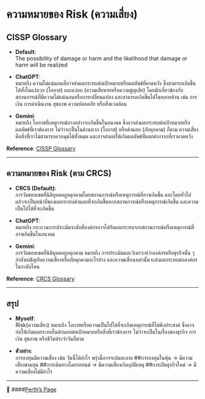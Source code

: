 # ความหมายของ Risk (ความเสี่ยง)

## CISSP Glossary  
- **Default**:  
  The possibility of damage or harm and the likelihood that damage or harm will be realized  

- **ChatGPT**:  
  หมายถึง ความไม่แน่นอนที่อาจส่งผลกระทบต่อเป้าหมายหรือผลลัพธ์ที่คาดหวัง ซึ่งสามารถเกิดขึ้นได้ทั้งในแง่บวก (โอกาส) และแง่ลบ (ความเสียหายหรือความสูญเสีย) โดยมักเกี่ยวข้องกับสถานการณ์ที่มีความไม่แน่นอนหรือการเปลี่ยนแปลง และสามารถเกิดขึ้นได้ในหลายด้าน เช่น การเงิน การดำเนินงาน สุขภาพ ความปลอดภัย หรือสิ่งแวดล้อม  

- **Gemini**:  
  หมายถึง โอกาสที่เหตุการณ์บางอย่างจะเกิดขึ้นในอนาคต ซึ่งอาจส่งผลกระทบต่อเป้าหมายหรือผลลัพธ์ที่เราต้องการ ไม่ว่าจะเป็นในด้านบวก (โอกาส) หรือด้านลบ (ภัยคุกคาม) ก็ตาม ความเสี่ยงคือสิ่งที่เราไม่สามารถควบคุมได้ทั้งหมด และอาจส่งผลให้เกิดผลลัพธ์ที่แตกต่างจากที่เราคาดหวัง   

**Reference**: [CISSP Glossary](https://csrc.nist.gov/glossary)  

---

## ความหมายของ Risk (ตาม CRCS)

- **CRCS (Default)**:  
  การวัดขอบเขตที่นิติบุคคลถูกคุกคามโดยสถานการณ์หรือเหตุการณ์ที่อาจเกิดขึ้น และโดยทั่วไปแล้วจะเป็นหน้าที่ของผลกระทบด้านลบที่จะเกิดขึ้นหากสถานการณ์หรือเหตุการณ์เกิดขึ้น และความเป็นไปได้ที่จะเกิดขึ้น
  
- **ChatGPT**:  
  หมายถึง กระบวนการประเมินระดับที่องค์กรอาจได้รับผลกระทบจากสถานการณ์หรือเหตุการณ์ที่อาจเกิดขึ้นในอนาคต        

- **Gemini**:  
  การวัดขอบเขตที่นิติบุคคลถูกคุกคาม หมายถึง การประเมินและวิเคราะห์ว่าองค์กรหรือธุรกิจนั้น ๆ กำลังเผชิญกับความเสี่ยงหรือภัยคุกคามอะไรบ้าง และความเสี่ยงเหล่านั้นจะส่งผลกระทบต่อองค์กรในระดับไหน   

**Reference**:  [CRCS Glossary](https://csrc.nist.gov/glossary)

---

## สรุป  

- **Myself**:  
  Risk(ความเสี่ยง) หมายถึง โอกาสหรือความเป็นไปได้ที่จะเกิดเหตุการณ์ที่ไม่พึงประสงค์ ซึ่งอาจก่อให้เกิดผลกระทบในด้านลบต่อเป้าหมายหรือสิ่งที่เราต้องการ ไม่ว่าจะเป็นในเรื่องของธุรกิจ การเงิน สุขภาพ หรือชีวิตประจำวันก็ตาม

- **ตัวอย่าง**:  
การลงทุนมีความเสี่ยง เช่น วันนี้ได้กำไร พรุ่งนี้อาจจะล้มละลาย
##การลงทุนในหุ้น → มีความเสี่ยงขาดทุน
##การเดินทางโดยรถยนต์ → มีความเสี่ยงเกิดอุบัติเหตุ
##การเปิดธุรกิจใหม่ → มีความเสี่ยงไม่มีกำไร

---

🚀 ####[Perth’s Page](https://teamgamer11.github.io/risk.html)





